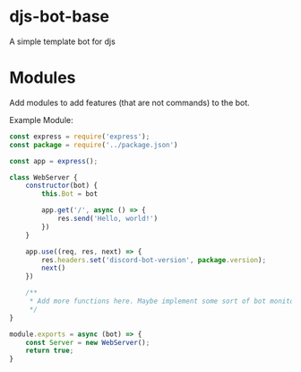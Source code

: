 # djs-bot-base
A simple template bot for djs

# Modules
Add modules to add features (that are not commands) to the bot.

Example Module:
```js
const express = require('express');
const package = require('../package.json')

const app = express();

class WebServer {
    constructor(bot) {
        this.Bot = bot

        app.get('/', async () => {
            res.send('Hello, world!')
        })
    }

    app.use((req, res, next) => {
        res.headers.set('discord-bot-version', package.version);
        next()
    })

    /**
     * Add more functions here. Maybe implement some sort of bot monitoring dashboard? 
     */
}

module.exports = async (bot) => {
    const Server = new WebServer();
    return true; 
}
```